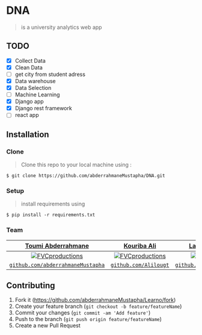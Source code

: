 # DNA
>  is a university analytics web app
## TODO
- [x] Collect Data
- [x] Clean Data
- [ ] get city from student adress
- [x] Data warehouse
- [x] Data Selection
- [ ] Machine Learning
- [x] Django app
- [x] Django rest framework
- [ ] react app

## Installation
### Clone
> Clone this repo to your local machine using :
```shell
$ git clone https://github.com/abderrahmaneMustapha/DNA.git
```
### Setup

> install requirements using

```shell
$ pip install -r requirements.txt
```

### Team

| <a href="http://learno.com" target="_blank">Toumi Abderrahmane</a> | <a href="http://learno.com" target="_blank">Kouriba Ali</a> |  <a href="http://learno.com" target="_blank">Larachi Abdelhado</a> | <a href="http://learno.com" target="_blank">Yassmine boussafi</a> | 
| :---: | :---: | :---:| :---: |
| [![FVCproductions](https://avatars1.githubusercontent.com/u/34008130?v=4&s=200)](http://fvcproductions.com)    | [![FVCproductions](https://avatars1.githubusercontent.com/u/47328719?v=4&s=200)](http://fvcproductions.com) |  [![FVCproductions](https://avatars3.githubusercontent.com/u/36542439?s=200&v=4)](http://fvcproductions.com) |[![FVCproductions](https://avatars0.githubusercontent.com/u/43323803?s=200&v=4)](http://fvcproductions.com) |
| <a href="https://github.com/abderrahmaneMustapha" target="_blank">`github.com/abderrahmaneMustapha`</a> | <a href="https://github.com/Alilougt" target="_blank">`github.com/Alilougt`</a> |  <a href="https://github.com/larachiAbdelhadi" target="_blank">`github.com/larachiAbdelhadi`</a> |  <a href="https://github.com/yassmineboussafi" target="_blank">`github.com/yassmineboussafi`</a> |  

## Contributing

1. Fork it (<https://github.com/abderrahmaneMustapha/Learno/fork>)
2. Create your feature branch (`git checkout -b feature/featureName`)
3. Commit your changes (`git commit -am 'Add feature'`)
4. Push to the branch (`git push origin feature/featureName`)
5. Create a new Pull Request
